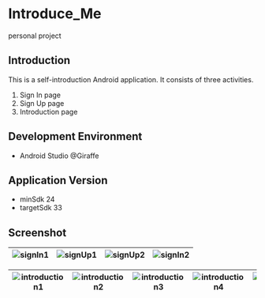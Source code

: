 # Introduce_Me
personal project

## Introduction
This is a self-introduction Android application.
It consists of three activities.
1. Sign In page
2. Sign Up page
3. Introduction page

## Development Environment
- Android Studio @Giraffe

## Application Version
- minSdk 24
- targetSdk 33
## Screenshot
![signIn1](https://github.com/ars-yeon/Study-Kotlin/assets/68272722/0c3bba09-792c-4745-908f-1efd93f44624) | ![signUp1](https://github.com/ars-yeon/Study-Kotlin/assets/68272722/cce76e2b-9f8e-4250-8b42-5ee6a4382a4a) | ![signUp2](https://github.com/ars-yeon/Study-Kotlin/assets/68272722/397dc42d-eecc-49d1-b494-104360119db2) | ![signIn2](https://github.com/ars-yeon/Study-Kotlin/assets/68272722/4987d8c8-0347-48c3-a600-11ebacdce9ce)
--- | --- | --- |--- | 

![introduction1](https://github.com/ars-yeon/Study-Kotlin/assets/68272722/70060fa5-71f0-407c-956b-6ce598755a9a) | ![introduction2](https://github.com/ars-yeon/Study-Kotlin/assets/68272722/ac57ea88-6a4e-4c62-a4d5-a00f58b72191) | ![introduction3](https://github.com/ars-yeon/Study-Kotlin/assets/68272722/9f8ddcda-81b5-40f0-8f60-89f42b5d6488) | ![introduction4](https://github.com/ars-yeon/Study-Kotlin/assets/68272722/b07b9f41-7e9b-4065-94d2-d68d886774bf) | ![introduction5](https://github.com/ars-yeon/Study-Kotlin/assets/68272722/f432689a-c16f-483d-b491-686e2e74c80f)
--- | --- | --- |--- | --- | 
